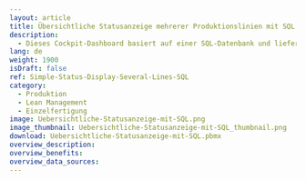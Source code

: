```yaml
---
layout: article
title: Übersichtliche Statusanzeige mehrerer Produktionslinien mit SQL Datenbankanbindung 
description: 
  - Dieses Cockpit-Dashboard basiert auf einer SQL-Datenbank und liefert eine praktische Übersicht über mehrere Produktionslinien. Außerdem zeigt es sowohl die einzelnen Arbeitsschritte der jeweiligen Produktionslinie, als auch den Fortschritt der einzelnen Arbeitsschritte an.
lang: de
weight: 1900
isDraft: false
ref: Simple-Status-Display-Several-Lines-SQL
category:
  - Produktion
  - Lean Management
  - Einzelfertigung
image: Uebersichtliche-Statusanzeige-mit-SQL.png
image_thumbnail: Uebersichtliche-Statusanzeige-mit-SQL_thumbnail.png
download: Uebersichtliche-Statusanzeige-mit-SQL.pbmx
overview_description:
overview_benefits:
overview_data_sources:
---
```


